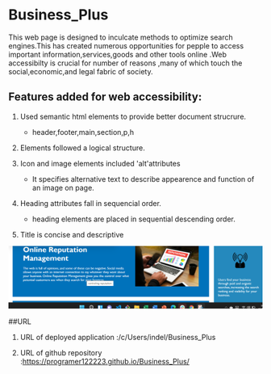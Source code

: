 # Business_Plus
This web page is designed to inculcate methods to optimize search engines.This has created numerous opportunities for pepple to access important information,services,goods and other tools online .Web accessibilty is crucial for number of reasons ,many of which touch the social,economic,and legal fabric of society.

## Features added  for web accessibility:

1.  Used semantic html elements to provide better document strucrure.
    * header,footer,main,section,p,h

2.   Elements followed a logical structure.
 
3.  Icon and image elements included 'alt'attributes
    * It specifies alternative text to describe appearence and function of an image on page.

4.  Heading attributes fall in sequencial order.

    * heading elements are placed in sequential descending order.

5. Title is concise and descriptive

![title](./assets/images/title.png)


##URL

1.  URL of deployed application :/c/Users/indel/Business_Plus

2. URL of github repository  :https://programer122223.github.io/Business_Plus/